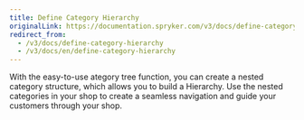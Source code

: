 ```yaml
---
title: Define Category Hierarchy
originalLink: https://documentation.spryker.com/v3/docs/define-category-hierarchy
redirect_from:
  - /v3/docs/define-category-hierarchy
  - /v3/docs/en/define-category-hierarchy
---
```


With the easy-to-use ategory tree function, you can create a nested category structure, which allows you to build a Hierarchy. Use the nested categories in your shop to create a seamless navigation and guide your customers through your shop. 

